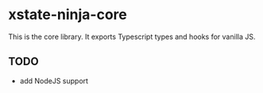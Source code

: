 # xstate-ninja-core

This is the core library. It exports Typescript types and hooks for vanilla JS.

## TODO

- add NodeJS support

